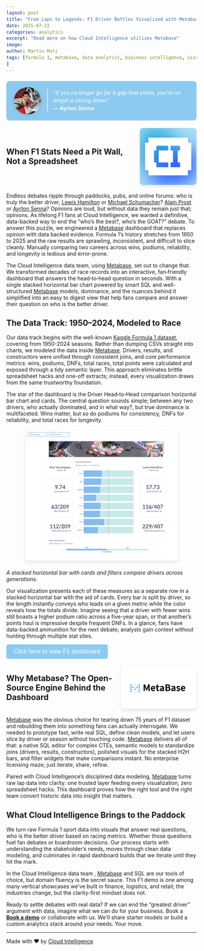 ```yaml
---
layout: post
title: "From Laps to Legends: F1 Driver Battles Visualized with Metabase"
date: 2025-07-22
categories: analytics
excerpt: "Read more on how Cloud Intelligence utilizes Metabase"
image: 
author: Martin Muti
tags: [formula 1, metabase, data analytics, business intelligence, visualisations
]
---
```



<div style="display:flex; align-items:center; gap:16px; margin:20px 0; padding:16px 20px; background:#8DCAEF; border-radius:8px;">
  <img src="/assets/images/dashboard/ayrton-senna.png"
       alt="Ayrton Senna"
       style="width:72px; height:72px; border-radius:50%; object-fit:cover; box-shadow:0 2px 6px rgba(0,0,0,0.15);" />
  <blockquote style="margin:0; font-style:italic; line-height:1.45; color:white;">
    "If you no longer go for a gap that exists, you're no longer a racing driver."
    <br><span style="font-style:normal; font-weight:600; color:white;">— Ayrton Senna</span>
  </blockquote>
</div>

<div style="display: flex; align-items: center; gap: 10px; margin: 20px 0;">
  <h2 style="margin: 0; flex: 1;">When F1 Stats Need a Pit Wall, Not a Spreadsheet</h2>
  <img src="/assets/images/dashboard/CI-Logo.png" alt="CI Logo" style="max-width: 150px; height: auto; border-radius: 8px; box-shadow: 0 4px 8px rgba(0,0,0,0.1);">
</div>


Endless debates ripple through paddocks, pubs, and online forums: who is truly the better driver, [Lewis Hamilton](https://en.wikipedia.org/wiki/Lewis_Hamilton) or [Michael Schumacher](https://en.wikipedia.org/wiki/Michael_Schumacher)? [Alain Prost](https://en.wikipedia.org/wiki/Alain_Prost) or [Ayrton Senna](https://en.wikipedia.org/wiki/Ayrton_Senna)? Opinions are loud, but without data they remain just that; opinions. As lifelong F1 fans at Cloud Intelligence, we wanted a definitive, data-backed way to end the “who’s the best?, who’s the GOAT?” debate. To answer this puzzle, we engineered a [Metabase](https://www.metabase.com/) dashboard that replaces opinion with data backed evidence. Formula 1’s history stretches from 1950 to 2025 and the raw results are sprawling, inconsistent, and difficult to slice cleanly. Manually comparing two careers across wins, podiums, reliability, and longevity is tedious and error-prone. 

The Cloud Intelligence data team, using [Metabase](https://www.metabase.com/), set out to change that. We transformed decades of race records into an interactive, fan‑friendly dashboard that answers the head‑to‑head question in seconds. With a single stacked horizontal bar chart powered by smart SQL and well-structured [Metabase](https://www.metabase.com/) models, dominance, and the nuances behind it simplified into an easy to digest view that help fans compare and answer their question on who is the better driver.


## The Data Track: 1950–2024, Modeled to Race

Our data track begins with the well-known [Kaggle Formula 1 dataset](https://www.kaggle.com/datasets/rohanrao/formula-1-world-championship-1950-2020), covering from 1950-2024 seasons. Rather than dumping CSVs straight into charts, we modeled the data inside [Metabase](https://www.metabase.com/). Drivers, results, and constructors were unified through consistent joins, and core performance metrics: wins, podiums, DNFs, total races, total points were calculated and exposed through a tidy semantic layer. This approach eliminates brittle spreadsheet hacks and one-off extracts; instead, every visualization draws from the same trustworthy foundation.


The star of the dashboard is the Driver Head‑to‑Head comparison horizontal bar chart and cards. The central question sounds simple; between any two drivers, who actually dominated, and in what way?, but true dominance is multifaceted. Wins matter, but so do podiums for consistency, DNFs for reliability, and total races for longevity. 

<div style="text-align: center; margin: 20px 0;">
  <img src="/assets/images/dashboard/Comparison Stacked chart.png" alt="Comparison horizontal chart stacked and cards" style="max-width: 80%; height: auto; border-radius: 8px; box-shadow: 0 4px 8px rgba(0,0,0,0.1);">
</div>

*A stacked horizontal bar with cards and filters compare drivers across generations.*  

Our visualization presents each of these measures as a separate row in a stacked horizontal bar with the aid of cards. Every bar is split by driver, so the length instantly conveys who leads on a given metric while the color reveals how the totals divide. Imagine seeing that a driver with fewer wins still boasts a higher podium ratio across a five-year span, or that another’s points haul is impressive despite frequent DNFs. In a glance, fans have data-backed ammunition for the next debate; analysts gain context without hunting through multiple stat sites.


<button style="background-color: #8DCAEF; color: white; padding: 10px 20px; 
border: none; border-radius: 5px; cursor: pointer; font-size: 16px; 
text-decoration: none;" onclick="window.location.href='http://metabase-681822224242.africa-south1.run.app/public/dashboard/eed606c9-2b57-4728-b00d-09eb3f0c5842'">
    Click here to view F1 dashboard 
</button>




<div style="display: flex; align-items: center; gap: 20px; margin: 20px 0;">
  <h2 style="margin: 0; flex: 1;">Why Metabase? The Open-Source Engine Behind the Dashboard</h2>
  <img src="/assets/images/dashboard/metabase-logo.png" alt="Metabse Logo" style="max-width: 200px; height: auto; border-radius: 8px; box-shadow: 0 4px 8px rgba(0,0,0,0.1);">
</div>

[Metabase](https://www.metabase.com/) was the obvious choice for tearing down 75 years of F1 dataset and rebuilding them into something fans can actually interrogate. We needed to prototype fast, write real SQL, define clean models, and let users slice by driver or season without touching code. [Metabase](https://www.metabase.com/) delivers all of that: a native SQL editor for complex CTEs, semantic models to standardize joins (drivers, results, constructors), polished visuals for the stacked H2H bars, and filter widgets that make comparisons instant. No enterprise licensing maze; just iterate, share, refine.


Paired with Cloud Intelligence’s disciplined data modeling, [Metabase](https://www.metabase.com/) turns raw lap data into clarity: one trusted layer feeding every visualization, zero spreadsheet hacks. This dashboard proves how the right tool and the right team convert historic data into insight that matters.


## What Cloud Intelligence Brings to the Paddock
We turn raw Formula 1 sport data into visuals that answer real questions, who is the better driver based on racing metrics. Whether those questions fuel fan debates or boardroom decisions. Our process starts with understanding the stakeholder’s needs, moves through clean data modeling, and culminates in rapid dashboard builds that we iterate until they hit the mark. 


In the Cloud Intelligence data team , [Metabase](https://www.metabase.com/) and SQL are our tools of choice, but domain fluency is the secret sauce. This F1 demo is one among many vertical showcases we’ve built in finance, logistics, and retail; the industries change, but the clarity-first mindset does not.


Ready to settle debates with real data? If we can end the “greatest driver” argument with data, imagine what we can do for your business. Book a **[Book a demo](https://cloudintelligence.africa/)** or collaborate with us. We'll share starter models or build a custom analytics stack around your needs. Your move.

---
Made with ❤️ by [Cloud Intelligence](https://www.cloudintelligence.co.za/)